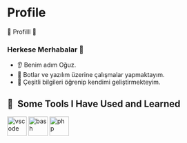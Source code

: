# Profile
💟 Profilll 💟
### Herkese Merhabalar 👋
* 👂 Benim adım Oğuz.
* 🔭 Botlar ve yazılım üzerine çalışmalar yapmaktayım.
* 🌱 Çeşitli bilgileri öğrenip kendimi geliştirmekteyim.
<h2> 🚀 &nbsp;Some Tools I Have Used and Learned</h2>
<p align="left">
<img src="https://cdn.jsdelivr.net/gh/devicons/devicon/icons/vscode/vscode-original.svg" alt="vscode" width="45" height="45"/>
<img src="https://cdn.jsdelivr.net/gh/devicons/devicon/icons/bash/bash-original.svg" alt="bash" width="45" height="45"/>
<img src="https://cdn.jsdelivr.net/gh/devicons/devicon/icons/php/php-original.svg" alt="php" width="45" height="45"/>
</p>
